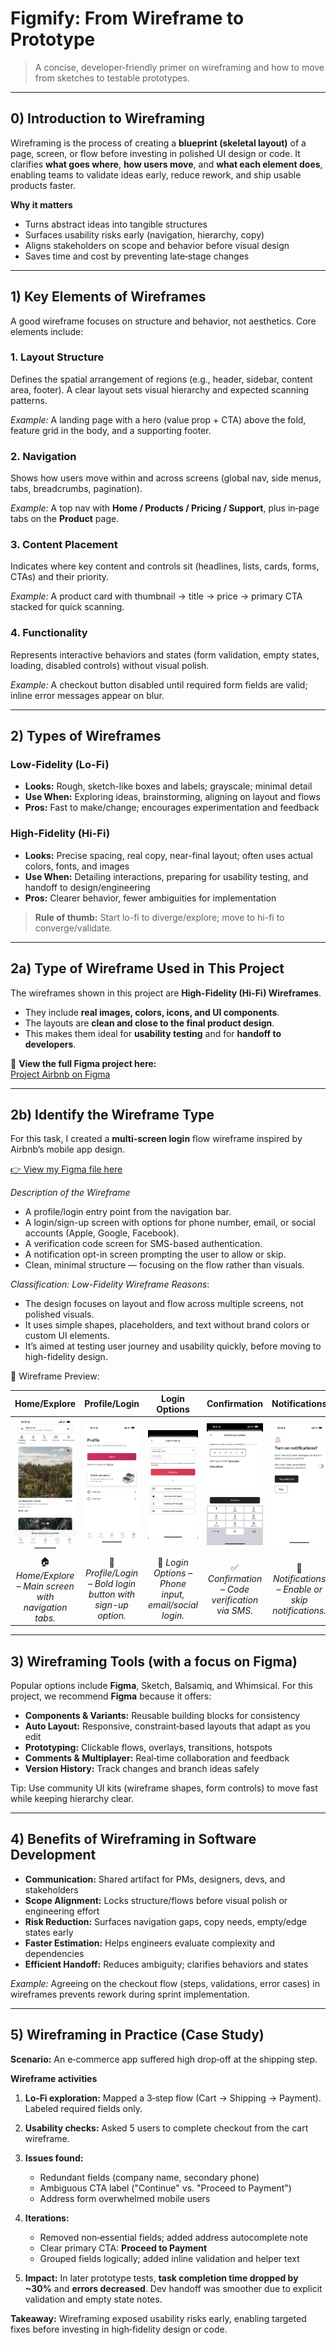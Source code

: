 # Figmify: From Wireframe to Prototype

> A concise, developer‑friendly primer on wireframing and how to move from sketches to testable prototypes.










---

## 0) Introduction to Wireframing

Wireframing is the process of creating a **blueprint (skeletal layout)** of a page, screen, or flow before investing in polished UI design or code. It clarifies **what goes where**, **how users move**, and **what each element does**, enabling teams to validate ideas early, reduce rework, and ship usable products faster.

**Why it matters**

* Turns abstract ideas into tangible structures
* Surfaces usability risks early (navigation, hierarchy, copy)
* Aligns stakeholders on scope and behavior before visual design
* Saves time and cost by preventing late‑stage changes

---

## 1) Key Elements of Wireframes

A good wireframe focuses on structure and behavior, not aesthetics. Core elements include:

### 1. Layout Structure

Defines the spatial arrangement of regions (e.g., header, sidebar, content area, footer). A clear layout sets visual hierarchy and expected scanning patterns.

*Example:* A landing page with a hero (value prop + CTA) above the fold, feature grid in the body, and a supporting footer.

### 2. Navigation

Shows how users move within and across screens (global nav, side menus, tabs, breadcrumbs, pagination).

*Example:* A top nav with **Home / Products / Pricing / Support**, plus in‑page tabs on the **Product** page.

### 3. Content Placement

Indicates where key content and controls sit (headlines, lists, cards, forms, CTAs) and their priority.

*Example:* A product card with thumbnail → title → price → primary CTA stacked for quick scanning.

### 4. Functionality

Represents interactive behaviors and states (form validation, empty states, loading, disabled controls) without visual polish.

*Example:* A checkout button disabled until required form fields are valid; inline error messages appear on blur.

---

## 2) Types of Wireframes  

### Low-Fidelity (Lo-Fi)  
- **Looks:** Rough, sketch-like boxes and labels; grayscale; minimal detail  
- **Use When:** Exploring ideas, brainstorming, aligning on layout and flows  
- **Pros:** Fast to make/change; encourages experimentation and feedback  

### High-Fidelity (Hi-Fi)  
- **Looks:** Precise spacing, real copy, near-final layout; often uses actual colors, fonts, and images  
- **Use When:** Detailing interactions, preparing for usability testing, and handoff to design/engineering  
- **Pros:** Clearer behavior, fewer ambiguities for implementation  

> **Rule of thumb:** Start lo-fi to diverge/explore; move to hi-fi to converge/validate.  

---

## 2a) Type of Wireframe Used in This Project  

The wireframes shown in this project are **High-Fidelity (Hi-Fi) Wireframes**.  

- They include **real images, colors, icons, and UI components**.  
- The layouts are **clean and close to the final product design**.  
- This makes them ideal for **usability testing** and for **handoff to developers**.  

🔗 **View the full Figma project here:**  
[Project Airbnb on Figma](https://www.figma.com/design/E2BRqdPcKkrnX6hLGPto8Z/Project-Airbnb?node-id=1-2&t=yjjCrjAlgZlq3kNC-1)

---

## 2b) Identify the Wireframe Type

For this task, I created a **multi-screen login** flow wireframe inspired by Airbnb’s mobile app design.

[👉 View my Figma file here](https://www.figma.com/design/tnJAJXaTAsnq2GBW9wmgVr/Login-Page-wireframe-airbnb?node-id=0-1&t=JLisF3GNbWe3peJ3-1)

*Description of the Wireframe*

- A profile/login entry point from the navigation bar.
- A login/sign-up screen with options for phone number, email, or social accounts (Apple, Google, Facebook).
- A verification code screen for SMS-based authentication.
- A notification opt-in screen prompting the user to allow or skip.
- Clean, minimal structure — focusing on the flow rather than visuals.

*Classification: Low-Fidelity Wireframe*
*Reasons*:

- The design focuses on layout and flow across multiple screens, not polished visuals.
- It uses simple shapes, placeholders, and text without brand colors or custom UI elements.
- It’s aimed at testing user journey and usability quickly, before moving to high-fidelity design.

📌 Wireframe Preview:

| Home/Explore | Profile/Login | Login Options | Confirmation | Notifications |
|:-----------------:|:-----------------:|:-----------------:|:-----------------:|:-----------------:|
| <img src="https://github.com/BouglaceMarouane/wireframing/blob/0d5401738544e6a81a30d7d6e0cfd72a4f57cff4/assests/Login.png" alt="Home/Explore Screen" width="200"/> | <img src="https://github.com/BouglaceMarouane/wireframing/blob/40851864c9a025726cb584d65a763ea9057a5a8d/assests/Login%20(1).png" alt="Profile/Login Screen" width="200"/> | <img src="https://github.com/BouglaceMarouane/wireframing/blob/40851864c9a025726cb584d65a763ea9057a5a8d/assests/Login%20(2).png" alt="Login Options Screen" width="200"/> | <img src="https://github.com/BouglaceMarouane/wireframing/blob/40851864c9a025726cb584d65a763ea9057a5a8d/assests/Login%20(3).png" alt="Confirmation Screen" width="200"/> | <img src="https://github.com/BouglaceMarouane/wireframing/blob/40851864c9a025726cb584d65a763ea9057a5a8d/assests/Login%20(4).png" alt="Notification Opt-in Screen" width="200"/> |
| 🏠 *Home/Explore – Main screen with navigation tabs.* | 🔑 *Profile/Login – Bold login button with sign-up option.* | 📱 *Login Options – Phone input, email/social login.* | ✅ *Confirmation – Code verification via SMS.* | 🔔 *Notifications – Enable or skip notifications.* |


---

## 3) Wireframing Tools (with a focus on Figma)

Popular options include **Figma**, Sketch, Balsamiq, and Whimsical. For this project, we recommend **Figma** because it offers:

* **Components & Variants:** Reusable building blocks for consistency
* **Auto Layout:** Responsive, constraint‑based layouts that adapt as you edit
* **Prototyping:** Clickable flows, overlays, transitions, hotspots
* **Comments & Multiplayer:** Real‑time collaboration and feedback
* **Version History:** Track changes and branch ideas safely

Tip: Use community UI kits (wireframe shapes, form controls) to move fast while keeping hierarchy clear.

---

## 4) Benefits of Wireframing in Software Development

* **Communication:** Shared artifact for PMs, designers, devs, and stakeholders
* **Scope Alignment:** Locks structure/flows before visual polish or engineering effort
* **Risk Reduction:** Surfaces navigation gaps, copy needs, empty/edge states early
* **Faster Estimation:** Helps engineers evaluate complexity and dependencies
* **Efficient Handoff:** Reduces ambiguity; clarifies behaviors and states

*Example:* Agreeing on the checkout flow (steps, validations, error cases) in wireframes prevents rework during sprint implementation.

---

## 5) Wireframing in Practice (Case Study)

**Scenario:** An e‑commerce app suffered high drop‑off at the shipping step.

**Wireframe activities**

1. **Lo‑Fi exploration:** Mapped a 3‑step flow (Cart → Shipping → Payment). Labeled required fields only.
2. **Usability checks:** Asked 5 users to complete checkout from the cart wireframe.
3. **Issues found:**

   * Redundant fields (company name, secondary phone)
   * Ambiguous CTA label ("Continue" vs. "Proceed to Payment")
   * Address form overwhelmed mobile users
4. **Iterations:**

   * Removed non‑essential fields; added address autocomplete note
   * Clear primary CTA: **Proceed to Payment**
   * Grouped fields logically; added inline validation and helper text
5. **Impact:** In later prototype tests, **task completion time dropped by \~30%** and **errors decreased**. Dev handoff was smoother due to explicit validation and empty state notes.

**Takeaway:** Wireframing exposed usability risks early, enabling targeted fixes before investing in high‑fidelity design or code.















